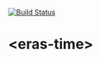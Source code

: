 [![Build Status](https://travis-ci.org/eras-ltd/eras-time.svg?branch=master)](https://travis-ci.org/eras-ltd/eras-time)
# \<eras-time\>